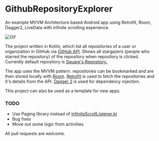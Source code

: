 # GithubRepositoryExplorer
An example MVVM Architecture based Android app using Retrofit, Room, Dagger2, LiveData with infinite scrolling experience.

![Gif](https://media.giphy.com/media/Zvx7P7h1WI0umth8uS/giphy.gif)

The project written in Kotlin, which list all repositories of a user or organization in GitHub via [GitHub API](https://developer.github.com/v3/). Shows all stargazers (people who starred the repository) of the repository when repository is clicked. Currently default repository is [Square's Repository.](https://github.com/square)

The app uses the MVVM pattern. repositories can be bookmarked and are then stored locally with [Room](https://developer.android.com/topic/libraries/architecture/room). [Retrofit](https://github.com/square/retrofit) is used to fetch the repositories and it's details from the API. [Dagger 2](https://github.com/google/dagger) is used for dependency injection.

This project can also be used as a template for new apps. 

### TODO
* Use Paging library instead of [InfiniteScrollListener.kt](https://github.com/Swisyn/GithubRepositoryExplorer/blob/master/app/src/main/java/com/cuneytayyildiz/githubrepositoryexplorer/utils/InfiniteScrollListener.kt)
* Bug fixes
* Move out some logic from activities

All pull requests are welcome.
